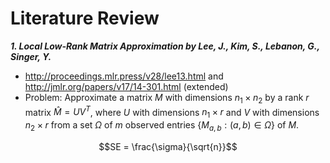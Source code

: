 # Literature Review

***1. Local Low-Rank Matrix Approximation by Lee, J., Kim, S., Lebanon, G., Singer, Y.***   

*  http://proceedings.mlr.press/v28/lee13.html and http://jmlr.org/papers/v17/14-301.html (extended)
* Problem: Approximate a matrix $M$ with dimensions $n_1 \times n_2$ by a rank $r$ matrix $\hat{M} = U V^T$, where
$U$ with dimensions $n_1 \times r$ and $V$ with dimensions $n_2 \times r$ from a set $\Omega$ of $m$ observed entries 
$\{M_{a, b} : (a, b) \in \Omega \}$ of $M$.

```math
SE = \frac{\sigma}{\sqrt{n}}
```